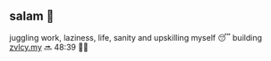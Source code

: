 ## salam 👋
juggling work, laziness, life, sanity and upskilling myself 😴
building [zvlcy.my](https://zvlcy.my) 🔜 48:39 🤲🏼

<!--
**zvlcy/zvlcy** is a ✨ _special_ ✨ repository because its `README.md` (this file) appears on your GitHub profile.

Here are some ideas to get you started:

- 🔭 I’m currently working on ...
- 🌱 I’m currently learning ...
- 👯 I’m looking to collaborate on ...
- 🤔 I’m looking for help with ...
- 💬 Ask me about ...
- 📫 How to reach me: ...
- 😄 Pronouns: ...
- ⚡ Fun fact: ...
-->
